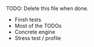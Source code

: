TODO: Delete this file when done.

- Finsh tests
- Most of the TODOs
- Concrete engine
- Stress test / profile
